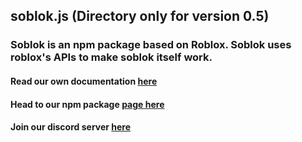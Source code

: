 ## soblok.js (Directory only for version 0.5)

### Soblok is an npm package based on Roblox. Soblok uses roblox's APIs to make soblok itself work.

#### Read our own documentation [here](https://soblok.only-fan.ga/)

#### Head to our npm package [page here](https://www.npmjs.com/package/soblok)
#### Join our discord server [here](https://discord.gg/zddRvUuQ28)
